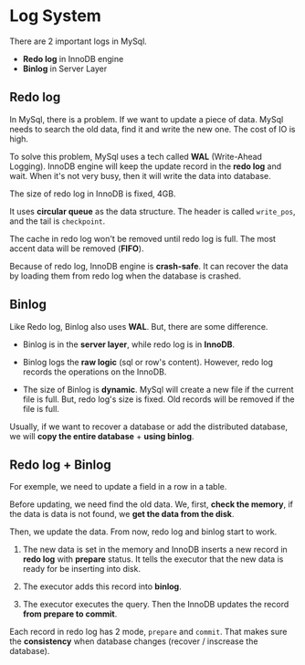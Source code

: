 # Log System

There are 2 important logs in MySql.

- **Redo log** in InnoDB engine
- **Binlog** in Server Layer

## Redo log

In MySql, there is a problem. If we want to update a piece of data. MySql needs to search the old data, find it and write the new one. The cost of IO is high.

To solve this problem, MySql uses a tech called **WAL** (Write-Ahead Logging). InnoDB engine will keep the update record in the **redo log** and wait. When it's not very busy, then it will write the data into database.

The size of redo log in InnoDB is fixed, 4GB. 

It uses **circular queue** as the data structure. The header is called `write_pos`, and the tail is `checkpoint`.

The cache in redo log won't be removed until redo log is full. The most accent data will be removed (**FIFO**). 

Because of redo log, InnoDB engine is **crash-safe**. It can recover the data by loading them from redo log when the database is crashed.

## Binlog

Like Redo log, Binlog also uses **WAL**. But, there are some difference.

- Binlog is in the **server layer**, while redo log is in **InnoDB**.

- Binlog logs the **raw logic** (sql or row's content). However, redo log records the operations on the InnoDB.

- The size of Binlog is **dynamic**. MySql will create a new file if the current file is full. But, redo log's size is fixed. Old records will be removed if the file is full.

Usually, if we want to recover a database or add the distributed database, we will **copy the entire database** + **using binlog**.

## Redo log + Binlog

For exemple, we need to update a field in a row in a table.

Before updating, we need find the old data. We, first, **check the memory**, if the data is data is not found, we **get the data from the disk**.

Then, we update the data. From now, redo log and binlog start to work.

1. The new data is set in the memory and InnoDB inserts a new record in **redo log** with **prepare** status. It tells the executor that the new data is ready for be inserting into disk.

2. The executor adds this record into **binlog**.

3. The executor executes the query. Then the InnoDB updates the record **from prepare to commit**.


Each record in redo log has 2 mode, `prepare` and `commit`. That makes sure the **consistency** when database changes (recover / inscrease the database).
